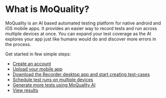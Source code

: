 # What is MoQuality?

MoQuality is an AI based automated testing platform for native android and iOS mobile apps. It provides an easier way to record tests and run across multiple devices at once. You can expand your test coverage as the AI explores your app just like humans would do and discover more errors in the process.  

Get started in few simple steps:
* [Create an account](https://app.moquality.com)
* [Upload your mobile app](getting-started/upload-app)
* [Download the Recorder desktop app and start creating test-cases](recorder)
* [Schedule test runs on multiple devices](getting-started/scheduling-tests)
* [Generate more tests using MoQuality AI](getting-started/auto-test)
* [View results](getting-started/view-results)
